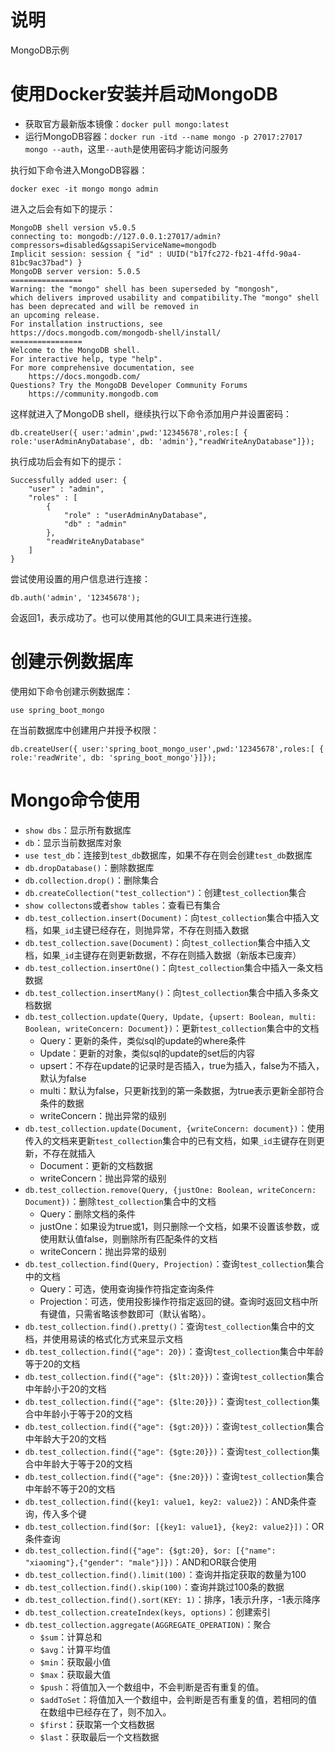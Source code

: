 # 说明

MongoDB示例

# 使用Docker安装并启动MongoDB

- 获取官方最新版本镜像：`docker pull mongo:latest`
- 运行MongoDB容器：`docker run -itd --name mongo -p 27017:27017 mongo --auth`，这里`--auth`是使用密码才能访问服务

执行如下命令进入MongoDB容器：

```
docker exec -it mongo mongo admin
```

进入之后会有如下的提示：

```
MongoDB shell version v5.0.5
connecting to: mongodb://127.0.0.1:27017/admin?compressors=disabled&gssapiServiceName=mongodb
Implicit session: session { "id" : UUID("b17fc272-fb21-4ffd-90a4-81bc9ac37bad") }
MongoDB server version: 5.0.5
================
Warning: the "mongo" shell has been superseded by "mongosh",
which delivers improved usability and compatibility.The "mongo" shell has been deprecated and will be removed in
an upcoming release.
For installation instructions, see
https://docs.mongodb.com/mongodb-shell/install/
================
Welcome to the MongoDB shell.
For interactive help, type "help".
For more comprehensive documentation, see
	https://docs.mongodb.com/
Questions? Try the MongoDB Developer Community Forums
	https://community.mongodb.com
```

这样就进入了MongoDB shell，继续执行以下命令添加用户并设置密码：

```
db.createUser({ user:'admin',pwd:'12345678',roles:[ { role:'userAdminAnyDatabase', db: 'admin'},"readWriteAnyDatabase"]});
```

执行成功后会有如下的提示：

```
Successfully added user: {
    "user" : "admin",
    "roles" : [
        {
            "role" : "userAdminAnyDatabase",
            "db" : "admin"
        },
        "readWriteAnyDatabase"
    ]
}
```

尝试使用设置的用户信息进行连接：

```
db.auth('admin', '12345678');
```

会返回1，表示成功了。也可以使用其他的GUI工具来进行连接。

# 创建示例数据库

使用如下命令创建示例数据库：

```
use spring_boot_mongo
```

在当前数据库中创建用户并授予权限：

```
db.createUser({ user:'spring_boot_mongo_user',pwd:'12345678',roles:[ { role:'readWrite', db: 'spring_boot_mongo'}]});
```

# Mongo命令使用

- `show dbs`：显示所有数据库
- `db`：显示当前数据库对象
- `use test_db`：连接到`test_db`数据库，如果不存在则会创建`test_db`数据库
- `db.dropDatabase()`：删除数据库
- `db.collection.drop()`：删除集合
- `db.createCollection("test_collection")`：创建`test_collection`集合
- `show collectons`或者`show tables`：查看已有集合
- `db.test_collection.insert(Document)`：向`test_collection`集合中插入文档，如果`_id`主键已经存在，则抛异常，不存在则插入数据
- `db.test_collection.save(Document)`：向`test_collection`集合中插入文档，如果`_id`主键存在则更新数据，不存在则插入数据（新版本已废弃）
- `db.test_collection.insertOne()`：向`test_collection`集合中插入一条文档数据
- `db.test_collection.insertMany()`：向`test_collection`集合中插入多条文档数据
- `db.test_collection.update(Query, Update, {upsert: Boolean, multi: Boolean, writeConcern: Document})`：更新`test_collection`集合中的文档
  - Query：更新的条件，类似sql的update的where条件
  - Update：更新的对象，类似sql的update的set后的内容
  - upsert：不存在update的记录时是否插入，true为插入，false为不插入，默认为false
  - multi：默认为false，只更新找到的第一条数据，为true表示更新全部符合条件的数据
  - writeConcern：抛出异常的级别
- `db.test_collection.update(Document, {writeConcern: document})`：使用传入的文档来更新`test_collection`集合中的已有文档，如果`_id`主键存在则更新，不存在就插入
  - Document：更新的文档数据
  - writeConcern：抛出异常的级别
- `db.test_collection.remove(Query, {justOne: Boolean, writeConcern: Document})`：删除`test_collection`集合中的文档
  - Query：删除文档的条件
  - justOne：如果设为true或1，则只删除一个文档，如果不设置该参数，或使用默认值false，则删除所有匹配条件的文档
  - writeConcern：抛出异常的级别
- `db.test_collection.find(Query, Projection)`：查询`test_collection`集合中的文档
  - Query：可选，使用查询操作符指定查询条件
  - Projection：可选，使用投影操作符指定返回的键。查询时返回文档中所有键值，只需省略该参数即可（默认省略）。
- `db.test_collection.find().pretty()`：查询`test_collection`集合中的文档，并使用易读的格式化方式来显示文档
- `db.test_collection.find({"age": 20})`：查询`test_collection`集合中年龄等于20的文档
- `db.test_collection.find({"age": {$lt:20}})`：查询`test_collection`集合中年龄小于20的文档
- `db.test_collection.find({"age": {$lte:20}})`：查询`test_collection`集合中年龄小于等于20的文档
- `db.test_collection.find({"age": {$gt:20}})`：查询`test_collection`集合中年龄大于20的文档
- `db.test_collection.find({"age": {$gte:20}})`：查询`test_collection`集合中年龄大于等于20的文档
- `db.test_collection.find({"age": {$ne:20}})`：查询`test_collection`集合中年龄不等于20的文档
- `db.test_collection.find({key1: value1, key2: value2})`：AND条件查询，传入多个键
- `db.test_collection.find($or: [{key1: value1}, {key2: value2}])`：OR条件查询
- `db.test_collection.find({"age": {$gt:20}, $or: [{"name": "xiaoming"},{"gender": "male"}]})`：AND和OR联合使用
- `db.test_collection.find().limit(100)`：查询并指定获取的数量为100
- `db.test_collection.find().skip(100)`：查询并跳过100条的数据
- `db.test_collection.find().sort(KEY: 1)`：排序，1表示升序，-1表示降序
- `db.test_collection.createIndex(keys, options)`：创建索引
- `db.test_collection.aggregate(AGGREGATE_OPERATION)`：聚合
  - `$sum`：计算总和
  - `$avg`：计算平均值
  - `$min`：获取最小值
  - `$max`：获取最大值
  - `$push`：将值加入一个数组中，不会判断是否有重复的值。
  - `$addToSet`：将值加入一个数组中，会判断是否有重复的值，若相同的值在数组中已经存在了，则不加入。
  - `$first`：获取第一个文档数据
  - `$last`：获取最后一个文档数据
